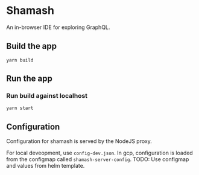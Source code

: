 # Shamash

An in-browser IDE for exploring GraphQL.

## Build the app

```
yarn build
```

## Run the app

### Run build against localhost

```
yarn start
```


## Configuration

Configuration for shamash is served by the NodeJS proxy.

For local deveopment, use `config-dev.json`. In gcp, configuration is loaded from the configmap called `shamash-server-config`. TODO: Use configmap and values from helm template.
